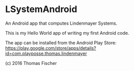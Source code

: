 # LSystemAndroid
An Android app that computes Lindenmayer Systems.

This is my Hello World app of writing my first Android code.

The app can be installed from the Android Play Store: https://play.google.com/store/apps/details?id=com.playposse.thomas.lindenmayer

(c) 2016 Thomas Fischer
